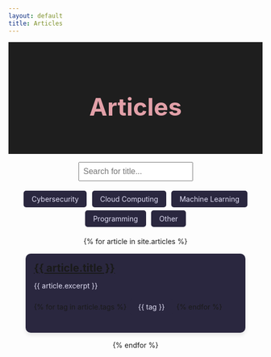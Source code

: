 ```yaml
---
layout: default
title: Articles
---
```


<div class="articles-header">
  <h1>Articles</h1>
</div>

<div class="filters">
  <input type="text" id="searchBar" placeholder="Search for title...">
  <div class="tags">
    <span class="tag" onclick="filterArticles('Cybersecurity')">Cybersecurity</span>
    <span class="tag" onclick="filterArticles('Cloud Computing')">Cloud Computing</span>
    <span class="tag" onclick="filterArticles('Machine Learning')">Machine Learning</span>
    <span class="tag" onclick="filterArticles('Programming')">Programming</span>
    <span class="tag" onclick="filterArticles('Other')">Other</span>
  </div>
</div>

<div class="articles-list">
  {% for article in site.articles %}
  <div class="article-item" data-tags="{{ article.tags | join: ' ' }}">
    <h2><a href="{{ article.url }}">{{ article.title }}</a></h2>
    <p>{{ article.excerpt }}</p>
    <div class="tags">
      {% for tag in article.tags %}
      <span class="tag">{{ tag }}</span>
      {% endfor %}
    </div>
  </div>
  {% endfor %}
</div>

<script>
  function filterArticles(tag) {
    const articles = document.querySelectorAll('.article-item');
    articles.forEach(article => {
      if (article.getAttribute('data-tags').includes(tag)) {
        article.style.display = 'block';
      } else {
        article.style.display = 'none';
      }
    });
  }

  document.getElementById('searchBar').addEventListener('input', function() {
    const query = this.value.toLowerCase();
    const articles = document.querySelectorAll('.article-item');
    articles.forEach(article => {
      const title = article.querySelector('h2').textContent.toLowerCase();
      if (title.includes(query)) {
        article.style.display = 'block';
      } else {
        article.style.display = 'none';
      }
    });
  });
</script>

<style>
  .articles-header {
    text-align: center;
    padding: 2rem 0;
    background: #1e1e1e;
  }
  .articles-header h1 {
    font-size: 3rem;
    color: #E2A0A8; /* Muted Rose */
  }
  .filters {
    text-align: center;
    margin: 1rem 0;
  }
  #searchBar {
    padding: 0.5rem;
    font-size: 1rem;
  }
  .tags {
    margin: 1rem 0;
  }
  .tag {
    display: inline-block;
    padding: 0.5rem 1rem;
    background: #2A273F;
    color: #E0DEF4;
    border-radius: 5px;
    margin: 0.2rem;
    cursor: pointer;
  }
  .tag:hover {
    background: #3C3B58;
  }
  .articles-list {
    display: flex;
    flex-direction: column;
    align-items: center;
  }
  .article-item {
    width: 80%;
    background: #2A273F;
    padding: 1rem;
    margin: 1rem 0;
    border-radius: 10px;
    box-shadow: 0 4px 8px rgba(0, 0, 0, 0.1);
  }
  .article-item h2 {
    margin: 0;
    color: #E2A0A8;
  }
  .article-item p {
    color: #E0DEF4;
  }
  .article-item .tags {
    margin-top: 0.5rem;
  }
</style>


